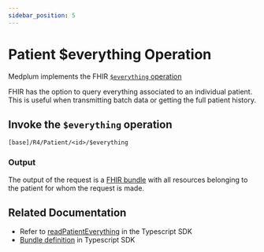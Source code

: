 ```yaml
---
sidebar_position: 5
---
```


# Patient $everything Operation

Medplum implements the FHIR [`$everything` operation](https://hl7.org/fhir/R4/operation-patient-everything.html)

FHIR has the option to query everything associated to an individual patient. This is useful when transmitting batch data or getting the full patient history.

## Invoke the `$everything` operation

```
[base]/R4/Patient/<id>/$everything
```

### Output

The output of the request is a [FHIR bundle](/docs/api/fhir/resources/bundle) with all resources belonging to the patient for whom the request is made.

## Related Documentation

- Refer to [readPatientEverything](/docs/sdk/classes/MedplumClient#readpatienteverything) in the Typescript SDK
- [Bundle definition](/docs/sdk/classes/MedplumClient#returns-40) in Typescript SDK
